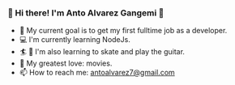 ### :sunflower: Hi there! I'm Anto Alvarez Gangemi :sunflower:

- :beginner: My current goal is to get my first fulltime job as a developer.
- :computer: I'm currently learning NodeJs.
- :surfer: :guitar: I'm also learning to skate and play the guitar.
- :movie_camera: My greatest love: movies.
- 📫 How to reach me: antoalvarez7@gmail.com


